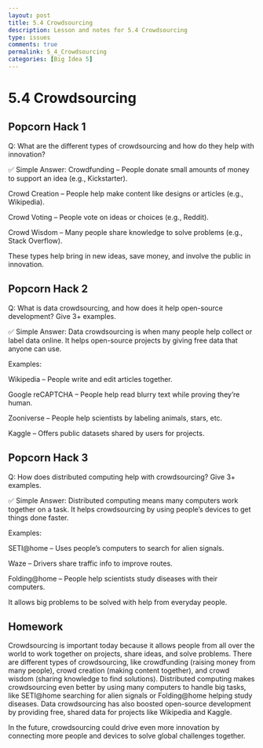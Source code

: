 ```yaml
---
layout: post
title: 5.4 Crowdsourcing
description: Lesson and notes for 5.4 Crowdsourcing
type: issues 
comments: true
permalink: 5_4_Crowdsourcing
categories: [Big Idea 5]
---
```


# 5.4 Crowdsourcing

## Popcorn Hack 1
Q: What are the different types of crowdsourcing and how do they help with innovation?

✅ Simple Answer:
Crowdfunding – People donate small amounts of money to support an idea (e.g., Kickstarter).

Crowd Creation – People help make content like designs or articles (e.g., Wikipedia).

Crowd Voting – People vote on ideas or choices (e.g., Reddit).

Crowd Wisdom – Many people share knowledge to solve problems (e.g., Stack Overflow).

These types help bring in new ideas, save money, and involve the public in innovation.

## Popcorn Hack 2
Q: What is data crowdsourcing, and how does it help open-source development? Give 3+ examples.

✅ Simple Answer:
Data crowdsourcing is when many people help collect or label data online. It helps open-source projects by giving free data that anyone can use.

Examples:

Wikipedia – People write and edit articles together.

Google reCAPTCHA – People help read blurry text while proving they’re human.

Zooniverse – People help scientists by labeling animals, stars, etc.

Kaggle – Offers public datasets shared by users for projects.

## Popcorn Hack 3
Q: How does distributed computing help with crowdsourcing? Give 3+ examples.

✅ Simple Answer:
Distributed computing means many computers work together on a task. It helps crowdsourcing by using people’s devices to get things done faster.

Examples:

SETI@home – Uses people’s computers to search for alien signals.

Waze – Drivers share traffic info to improve routes.

Folding@home – People help scientists study diseases with their computers.

It allows big problems to be solved with help from everyday people.

## Homework 
Crowdsourcing is important today because it allows people from all over the world to work together on projects, share ideas, and solve problems. There are different types of crowdsourcing, like crowdfunding (raising money from many people), crowd creation (making content together), and crowd wisdom (sharing knowledge to find solutions). Distributed computing makes crowdsourcing even better by using many computers to handle big tasks, like SETI@home searching for alien signals or Folding@home helping study diseases. Data crowdsourcing has also boosted open-source development by providing free, shared data for projects like Wikipedia and Kaggle.

In the future, crowdsourcing could drive even more innovation by connecting more people and devices to solve global challenges together.

